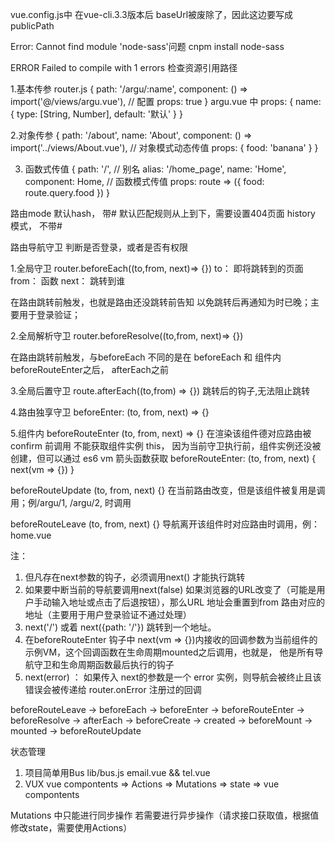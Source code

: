 vue.config.js中
在vue-cli.3.3版本后 baseUrl被废除了，因此这边要写成 publicPath

Error: Cannot find module 'node-sass'问题
cnpm install node-sass

ERROR Failed to compile with 1 errors
检查资源引用路径

<!-- 路由组件传参 -->
1.基本传参
router.js
{
  path: '/argu/:name',
  component: () => import('@/views/argu.vue'),
  // 配置
  props: true
}
argu.vue 中
props: {
  name: {
    type: [String, Number],
    default: '默认'
  }
}

2.对象传参
 {
  path: '/about',
  name: 'About',
  component: () => import('../views/About.vue'),
  // 对象模式动态传值
  props: {
    food: 'banana'
  }
}

3. 函数式传值
{
  path: '/',
  // 别名
  alias: '/home_page',
  name: 'Home',
  component: Home,
  // 函数模式传值
  props: route => ({
    food: route.query.food
  })
}

路由mode
默认hash， 带#
默认匹配规则从上到下，需要设置404页面
history 模式， 不带#

路由导航守卫
判断是否登录，或者是否有权限

1.全局守卫
router.beforeEach((to,from, next)=> {})
to： 即将跳转到的页面
from： 函数
next： 跳转到谁

在路由跳转前触发，也就是路由还没跳转前告知  以免跳转后再通知为时已晚；主要用于登录验证；

2.全局解析守卫
router.beforeResolve((to,from, next)=> {})

在路由跳转前触发，与beforeEach 不同的是在  beforeEach 和 组件内 beforeRouteEnter之后， afterEach之前

3.全局后置守卫
route.afterEach((to,from) => {})
跳转后的钩子,无法阻止跳转

4.路由独享守卫
beforeEnter: (to, from, next) => {}

5.组件内 
beforeRouteEnter (to, from, next) => {}
在渲染该组件德对应路由被 confirm 前调用
不能获取组件实例 this， 因为当前守卫执行前，组件实例还没被创建，但可以通过 es6 vm 箭头函数获取
beforeRouteEnter: (to, from, next) {
  next(vm => {})
}

beforeRouteUpdate (to, from, next) {}
在当前路由改变，但是该组件被复用是调用；例/argu/1, /argu/2, 时调用 

beforeRouteLeave (to, from, next) {}
导航离开该组件时对应路由时调用，例：home.vue

注： 
1. 但凡存在next参数的钩子，必须调用next() 才能执行跳转
2. 如果要中断当前的导航要调用next(false) 如果浏览器的URL改变了（可能是用户手动输入地址或点击了后退按钮），那么URL 地址会重置到from 路由对应的地址（主要用于用户登录验证不通过处理）
3. next('/') 或着 next({path: '/'}) 跳转到一个地址。
4. 在beforeRouteEnter 钩子中 next(vm => {})内接收的回调参数为当前组件的示例VM，这个回调函数在生命周期mounted之后调用，也就是， 他是所有导航守卫和生命周期函数最后执行的钩子
5. next(error) ： 如果传入 next的参数是一个 error 实例，则导航会被终止且该错误会被传递给 router.onError 注册过的回调

beforeRouteLeave -> beforeEach -> beforeEnter -> beforeRouteEnter -> beforeResolve -> afterEach -> beforeCreate -> created -> beforeMount -> mounted -> beforeRouteUpdate


状态管理
1. 项目简单用Bus
  lib/bus.js email.vue && tel.vue
2. VUX
  vue compontents => Actions => Mutations => state =>  vue compontents

Mutations 中只能进行同步操作
若需要进行异步操作（请求接口获取值，根据值修改state，需要使用Actions）

